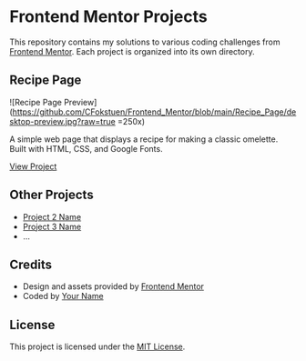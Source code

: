 # Frontend Mentor Projects

This repository contains my solutions to various coding challenges from [Frontend Mentor](https://www.frontendmentor.io/). Each project is organized into its own directory.

## Recipe Page

![Recipe Page Preview](https://github.com/CFokstuen/Frontend_Mentor/blob/main/Recipe_Page/desktop-preview.jpg?raw=true =250x)

A simple web page that displays a recipe for making a classic omelette. Built with HTML, CSS, and Google Fonts.

[View Project](Recipe_Page)

## Other Projects

- [Project 2 Name](path/to/project2)
- [Project 3 Name](path/to/project3)
- ...

## Credits

- Design and assets provided by [Frontend Mentor](https://www.frontendmentor.io/)
- Coded by [Your Name](https://github.com/your-username)

## License

This project is licensed under the [MIT License](LICENSE).
